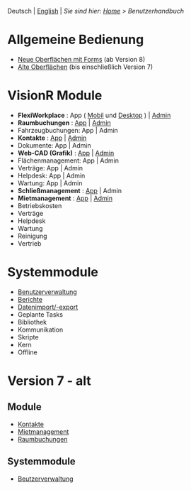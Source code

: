 <!-- TITLE: Benutzerhandbuch -->
<!-- SUBTITLE: Dokumentation der Oberflächen und Module in VisionR für Benutzer -->

Deutsch | [English](../../en/user-guide/user-guide) | *Sie sind hier: [Home](../../home) > Benutzerhandbuch*

# Allgemeine Bedienung

* [Neue Oberflächen mit Forms](general/general) (ab Version 8)
* [Alte Oberflächen](version7/general) (bis einschließlich Version 7)

# VisionR Module

* **FlexiWorkplace** : App ( [Mobil](apps/flexi-workplace-mobile) und [Desktop](apps/flexi-workplace-desktop) ) | [Admin](admin/flexi-workplace)
* **Raumbuchungen** : [App](apps/reservations-space) | [Admin](apps/reservations-space)
* Fahrzeugbuchungen: App | Admin
* **Kontakte** : [App](apps/contacts) | [Admin](apps/contacts)
* Dokumente: App | Admin
* **Web-CAD (Grafik)** : [App](apps/graphics) | [Admin](admin/graphics)
* Flächenmanagement: App | Admin
* Verträge: App | Admin
* Helpdesk: App | Admin
* Wartung: App | Admin
* **Schließmanagement** : [App](apps/keys) | Admin
* **Mietmanagement** : [App](apps/rentals) | [Admin](apps/rentals)
* Betriebskosten
* Verträge
* Helpdesk
* Wartung
* Reinigung
* Vertrieb

# Systemmodule

* [Benutzerverwaltung](system/user-management)
* [Berichte](system/reports)
* [Datenimport/-export](system/data-exchange)
* Geplante Tasks
* Bibliothek
* Kommunikation
* Skripte
* Kern
* Offline
# Version 7 - alt

## Module

* [Kontakte](version7/contacts)
* [Mietmanagement](version7/rentals)
* [Raumbuchungen](version7/reservations)

## Systemmodule

* [Beutzerverwaltung](version7/user-management)